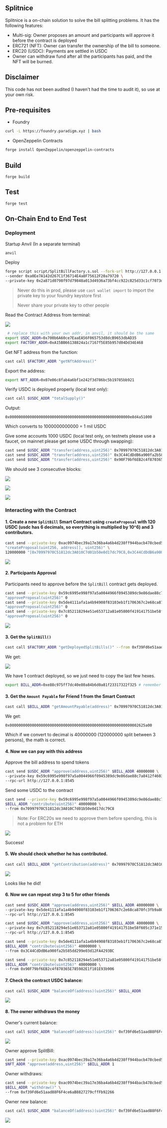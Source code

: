 ## Splitnice

Splitnice is a on-chain solution to solve the bill splitting problems. It has the following features:

- Multi-sig: Owner proposes an amount and participants will approve it before the contract is deployed
- ERC721 (NFT): Owner can transfer the ownership of the bill to someone.
- ERC20 (USDC): Payments are settled in USDC
- Owner can withdraw fund after all the participants has paid, and the NFT will be burned.

## Disclaimer

This code has not been audited (I haven't had the time to audit it), so use at your own risk.

## Pre-requisites

- Foundry
```sh
curl -L https://foundry.paradigm.xyz | bash
```

- OpenZeppelin Contracts

```sh
forge install OpenZeppelin/openzeppelin-contracts
```

## Build

```shell
forge build
```

## Test

```shell
forge test
```

## On-Chain End to End Test

### Deployment

Startup Anvil (In a separate terminal)

```sh
anvil
```

Deploy
```sh
forge script script/SplitBillFactory.s.sol --fork-url http://127.0.0.1:8545 --broadcast \
--sender 0xa0Ee7A142d267C1f36714E4a8F75612F20a79720 \
--private-key 0x2a871d0798f97d79848a013d4936a73bf4cc922c825d33c1cf7073dff6d409c6
```
> Never do this in prod, please use `cast wallet import` to import the private key to your foundry keystore first
>
> Never share your private key to other people

Read the Contract Address from terminal: 

![](./Assets/Screenshots/2024-11-10T18-10-59.png)


```sh
 # replace this with your own addr, in anvil, it should be the same
export USDC_ADDR=0x700b6A60ce7EaaEA56F065753d8dcB9653dbAD35
export FACTORY_ADDR=0xA15BB66138824a1c7167f5E85b957d04Dd34E468
```

Get NFT address from the function:

```sh
cast call $FACTORY_ADDR "getNftAddress()"
```

Export the address:

```sh
export NFT_ADDR=0x07e06c8fab4a6bf1e242f3d786bc5b19785bb921
```

Verify USDC is deployed properly (local test only):

```sh
cast call $USDC_ADDR "totalSupply()"
```
Output:
```
0x000000000000000000000000000000000000000000000000000000e8d4a51000
```
Which converts to 1000000000000 = 1 mil USDC

Give some accounts 1000 USDC (local test only, on testnets please use a faucet, on mainnet please get some USDC
through swapping):

```sh
cast send $USDC_ADDR "transfer(address,uint256)" 0x70997970C51812dc3A010C7d01b50e0d17dc79C8 1000000000 --private-key 0x2a871d0798f97d79848a013d4936a73bf4cc922c825d33c1cf7073dff6d409c6 --rpc-url http://127.0.0.1:8545
cast send $USDC_ADDR "transfer(address,uint256)" 0x3C44CdDdB6a900fa2b585dd299e03d12FA4293BC 1000000000 --private-key 0x2a871d0798f97d79848a013d4936a73bf4cc922c825d33c1cf7073dff6d409c6 --rpc-url http://127.0.0.1:8545
cast send $USDC_ADDR "transfer(address,uint256)" 0x90F79bf6EB2c4f870365E785982E1f101E93b906 1000000000 --private-key 0x2a871d0798f97d79848a013d4936a73bf4cc922c825d33c1cf7073dff6d409c6 --rpc-url http://127.0.0.1:8545
```

We should see 3 consecutive blocks:

![](./Assets/Screenshots/2024-11-10T20-29-13.png)

![](./Assets/Screenshots/2024-11-10T20-29-31.png)

![](./Assets/Screenshots/2024-11-10T20-29-49.png)

### Interacting with the Contract


#### 1. Create a new `SplitBill` Smart Contract using `createProposal` with 120 USDC (usdc has 6 decimals, so everything is multiplied by 10^6) and 3 contributors.

```sh
cast send --private-key 0xac0974bec39a17e36ba4a6b4d238ff944bacb478cbed5efcae784d7bf4f2ff80 $FACTORY_ADDR \
"createProposal(uint256, address[], uint256)" \
120000000 "[0x70997970C51812dc3A010C7d01b50e0d17dc79C8,0x3C44CdDdB6a900fa2b585dd299e03d12FA4293BC,0x90F79bf6EB2c4f870365E785982E1f101E93b906]" 3
```

![](./Assets/Screenshots/2024-11-12T19-50-02.png)

#### 2. Participants Approval

Participants need to approve before the `SplitBill` contract gets deployed.

```sh
cast send --private-key 0x59c6995e998f97a5a0044966f0945389dc9e86dae88c7a8412f4603b6b78690d $FACTORY_ADDR \
"approveProposal(uint256)" 0
cast send --private-key 0x5de4111afa1a4b94908f83103eb1f1706367c2e68ca870fc3fb9a804cdab365a $FACTORY_ADDR \
"approveProposal(uint256)" 0
cast send --private-key 0x7c852118294e51e653712a81e05800f419141751be58f605c371e15141b007a6 $FACTORY_ADDR \
"approveProposal(uint256)" 0
```

![](./Assets/Screenshots/2024-11-12T20-01-16.png)

#### 3. Get the `SplitBill()`

```sh
cast call $FACTORY_ADDR "getDeployedSplitBills()" --from 0xf39Fd6e51aad88F6F4ce6aB8827279cffFb92266
```
We get:

![](./Assets/Screenshots/2024-11-10T20-30-55.png)

We have 1 contract deployed, so we just need to copy the last few hexes.

```sh
export BILL_ADDR=0xe88c975ff7dc40e80a84b6d0a81f23317322f325 # remember the 0x
```

#### 3. Get the `Amount Payable` for Friend 1 from the Smart Contract

```sh
cast call $BILL_ADDR "getAmountPayable(address)" 0x70997970C51812dc3A010C7d01b50e0d17dc79C8
```

We get:

```
0x0000000000000000000000000000000000000000000000000000000002625a00
```

Which if we convert to decimal is 40000000 (120000000 split between 3 persons), the math is correct.

#### 4. Now we can pay with this address 

Approve the bill address to spend tokens
```sh
cast send $USDC_ADDR "approve(address,uint256)" $BILL_ADDR 40000000 \
--private-key 0x59c6995e998f97a5a0044966f0945389dc9e86dae88c7a8412f4603b6b78690d \
--rpc-url http://127.0.0.1:8545
```

Send some USDC to the contract
```sh
cast send --private-key 0x59c6995e998f97a5a0044966f0945389dc9e86dae88c7a8412f4603b6b78690d \
$BILL_ADDR "contribute(uint256)" 40000000 \
--from 0x70997970C51812dc3A010C7d01b50e0d17dc79C8
```
> Note: For ERC20s we need to approve them before spending, this is not a problem for ETH

![](./Assets/Screenshots/2024-11-10T20-39-13.png)

Success! 

#### 5. We should check whether he has contributed.

```sh
cast call $BILL_ADDR "getContribution(address)" 0x70997970C51812dc3A010C7d01b50e0d17dc79C8
```

![](./Assets/Screenshots/2024-11-10T20-39-55.png)

Looks like he did!

#### 6. Now we can repeat step 3 to 5 for other friends

```sh
cast send $USDC_ADDR "approve(address,uint256)" $BILL_ADDR 40000000 \
--private-key 0x5de4111afa1a4b94908f83103eb1f1706367c2e68ca870fc3fb9a804cdab365a \
--rpc-url http://127.0.0.1:8545

cast send $USDC_ADDR "approve(address,uint256)" $BILL_ADDR 40000000 \
--private-key 0x7c852118294e51e653712a81e05800f419141751be58f605c371e15141b007a6 \
--rpc-url http://127.0.0.1:8545

cast send --private-key 0x5de4111afa1a4b94908f83103eb1f1706367c2e68ca870fc3fb9a804cdab365a \
$BILL_ADDR "contribute(uint256)" 40000000 \
--from 0x3C44CdDdB6a900fa2b585dd299e03d12FA4293BC

cast send --private-key 0x7c852118294e51e653712a81e05800f419141751be58f605c371e15141b007a6 \
$BILL_ADDR "contribute(uint256)" 40000000 \
--from 0x90F79bf6EB2c4f870365E785982E1f101E93b906
```

#### 7. Check the contract USDC balance:

```sh
cast call $USDC_ADDR "balanceOf(address)(uint256)" $BILL_ADDR
```

![](./Assets/Screenshots/2024-11-10T20-40-38.png)

#### 8. The owner withdraws the money

Owner's current balance:

```sh
cast call $USDC_ADDR "balanceOf(address)(uint256)" 0xf39Fd6e51aad88F6F4ce6aB8827279cffFb92266
```

![](./Assets/Screenshots/2024-11-14T14-48-03.png)

Owner approve SplitBill:

```sh
cast send --private-key 0xac0974bec39a17e36ba4a6b4d238ff944bacb478cbed5efcae784d7bf4f2ff80 \
$NFT_ADDR "approve(address,uint256)" $BILL_ADDR 1
```

Owner withdraws:

```sh
cast send --private-key 0xac0974bec39a17e36ba4a6b4d238ff944bacb478cbed5efcae784d7bf4f2ff80 \
$BILL_ADDR "withdraw()" \
--from 0xf39Fd6e51aad88F6F4ce6aB8827279cffFb92266
```

Owner new balance:

```sh
cast call $USDC_ADDR "balanceOf(address)(uint256)" 0xf39Fd6e51aad88F6F4ce6aB8827279cffFb92266
```

![](./Assets/Screenshots/2024-11-14T14-51-26.png)


